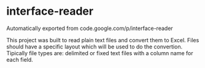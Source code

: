 # interface-reader
Automatically exported from code.google.com/p/interface-reader

This project was built to read plain text files and convert them to Excel. 
Files should have a specific layout which will be used to do the convertion.
Tipically file types are: delimited or fixed text files with a column name for each field.
